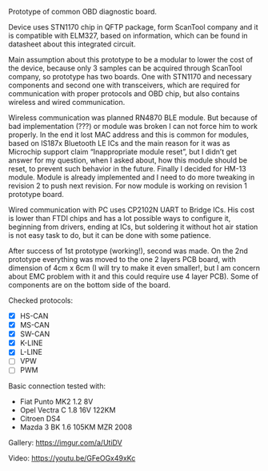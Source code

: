 Prototype of common OBD diagnostic board. 

Device uses STN1170 chip in QFTP package, form ScanTool company and it is compatible with ELM327, based on information, which can be found in datasheet about this integrated circuit. 

Main assumption about this prototype to be a modular to lower the cost of the device, because only 3 samples can be acquired through ScanTool company, so prototype has two boards. One with STN1170 and necessary components and second one with transceivers, which are required for communication with proper protocols and OBD chip, but also contains wireless and wired communication. 

Wireless communication was planned RN4870 BLE module. But because of bad implementation (???) or module was broken I can not force him to work properly. In the end it lost MAC address and this is common for modules, based on IS187x Bluetooth LE ICs and the main reason for it was as Microchip support claim “Inappropriate module reset”, but I didn’t get answer for my question, when I asked about, how this module should be reset, to prevent such behavior in the future. Finally I decided for HM-13 module. Module is already implemented and I need to do more tweaking in revision 2 to push next revision. For now module is working on revision 1 prototype board.

Wired communication with PC uses CP2102N UART to Bridge ICs. His cost is lower than FTDI chips and has a lot possible ways to configure it, beginning from drivers, ending at ICs, but soldering it without hot air station is not easy task to do, but it can be done with some patience.

After success of 1st prototype (working!), second was made. On the 2nd prototype everything was moved to the one 2 layers PCB board, with dimension of 4cm x 6cm (I will try to make it even smaller!, but I am concern about EMC problem with it and this could require use 4 layer PCB). Some of components are on the bottom side of the board. 

Checked protocols:
- [x] HS-CAN 
- [x] MS-CAN 
- [x] SW-CAN 
- [x] K-LINE
- [x] L-LINE
- [ ] VPW 
- [ ] PWM

Basic connection tested with:
- Fiat Punto MK2 1.2 8V
- Opel Vectra C 1.8 16V 122KM 
- Citroen DS4 
- Mazda 3 BK 1.6 105KM MZR 2008

Gallery: https://imgur.com/a/UtiDV

Video: https://youtu.be/GFeOGx49xKc
